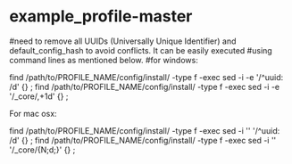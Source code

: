 # example_profile-master
#need to remove all UUIDs (Universally Unique Identifier) and default_config_hash to avoid conflicts. It can be easily executed #using command lines as mentioned below.
#for windows:

find /path/to/PROFILE_NAME/config/install/ -type f -exec sed -i -e '/^uuid: /d' {} \;
find /path/to/PROFILE_NAME/config/install/ -type f -exec sed -i -e '/_core/,+1d' {} \;

For mac osx:

find /path/to/PROFILE_NAME/config/install/ -type f -exec sed -i '' '/^uuid: /d' {} \;
find /path/to/PROFILE_NAME/config/install/ -type f -exec sed -i '' '/_core/{N;d;}' {} \;
